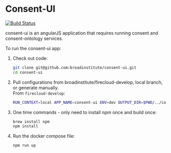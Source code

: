 Consent-UI
==========

[![Build Status](https://travis-ci.org/DataBiosphere/consent-ui.svg?branch=develop)](https://travis-ci.org/DataBiosphere/consent-ui)

consent-ui is an angularJS application that requires running consent and consent-ontology services.

To run the consent-ui app:

1. Check out code:

    ```bash
    git clone git@github.com:broadinstitute/consent-ui.git
    cd consent-ui
    ```
2. Pull configurations from broadinstitute/firecloud-develop, local branch, or generate manually.  
   From `firecloud-develop`:
   
    ```bash
    RUN_CONTEXT=local APP_NAME=consent-ui ENV=dev OUTPUT_DIR=$PWD/../consent-ui/config ./configure.rb
    ```

2. One time commands - only need to install npm once and build once:
  
    ```bash
    brew install npm
    npm install
    ``` 
  
4. Run the docker compose file:

    ```bash
    npm run up
    ```
